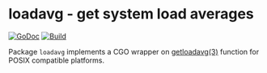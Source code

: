 # loadavg - get system load averages

[![GoDoc](https://godoc.org/github.com/dim13/loadavg?status.svg)](https://godoc.org/github.com/dim13/loadavg)
[![Build](https://github.com/dim13/loadavg/workflows/build/badge.svg)](https://github.com/dim13/loadavg/actions)

Package `loadavg` implements a CGO wrapper on
[getloadavg(3)](https://man.openbsd.org/getloadavg.3) function
for POSIX compatible platforms.
